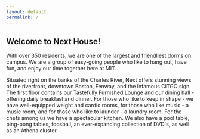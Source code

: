 ```yaml
---
layout: default
permalink: /
---
```


## Welcome to Next House!

With over 350 residents, we are one of the largest and friendliest dorms on campus. We are a group of easy-going people who like to hang out, have fun, and enjoy our time together here at MIT.

Situated right on the banks of the Charles River, Next offers stunning views of the riverfront, downtown Boston, Fenway, and the infamous CITGO sign. The first floor contains our Tastefully Furnished Lounge and our dining hall - offering daily breakfast and dinner. For those who like to keep in shape - we have well-equipped weight and cardio rooms, for those who like music - a music room, and for those who like to launder - a laundry room. For the chefs among us we have a spectacular kitchen. We also have a pool table, ping-pong tables, foosball, an ever-expanding collection of DVD's, as well as an Athena cluster.
